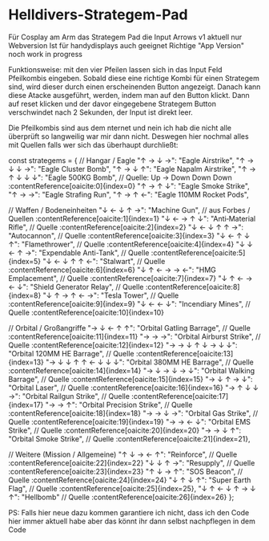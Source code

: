 # Helldivers-Strategem-Pad
Für Cosplay am Arm das Strategem Pad die Input Arrows v1
aktuell  nur Webversion
Ist für handydisplays auch geeignet
Richtige "App Version" noch work in progress


Funktionsweise: 
mit den vier Pfeilen lassen sich in das Input Feld Pfeilkombis eingeben. Sobald diese eine richtige Kombi für einen Strategem sind, wird dieser durch einen erscheinenden Button angezeigt. Danach kann diese Atacke ausgeführt, werden, indem man auf den Button klickt. Dann auf reset klicken und der davor eingegebene Strategem Button verschwindet nach 2 Sekunden, der Input ist direkt leer.

Die Pfeilkombis sind aus dem nternet und nein ich hab die nicht alle überprüft so langweilig war mir dann nicht. Deswegen hier nochmal alles mit Quellen falls wer sich das überhaupt durchließt:

const strategems = {
  // Hangar / Eagle
  "↑ → ↓ →": "Eagle Airstrike",
  "↑ → ↓ ↓ →": "Eagle Cluster Bomb",
  "↑ → ↓ ↑": "Eagle Napalm Airstrike",
  "↑ → ↑ ↓ ↓ ↓": "Eagle 500KG Bomb",   // Quelle: Up → Down Down Down :contentReference[oaicite:0]{index=0}
  "↑ → ↑ ↓": "Eagle Smoke Strike",
  "↑ → →": "Eagle Strafing Run",
  "↑ → ↑ ←": "Eagle 110MM Rocket Pods",
  
  // Waffen / Bodeneinheiten
  "↓ ← ↓ ↑ →": "Machine Gun",  // aus Forbes / Quellen :contentReference[oaicite:1]{index=1}
  "↓ ← → ↑ ↓": "Anti‑Material Rifle",  // Quelle :contentReference[oaicite:2]{index=2}
  "↓ ← ↓ ↑ ↑ →": "Autocannon",  // Quelle :contentReference[oaicite:3]{index=3}
  "↓ ← ↑ ↓ ↑": "Flamethrower",  // Quelle :contentReference[oaicite:4]{index=4}
  "↓ ↓ ← ↑ →": "Expendable Anti-Tank",  // Quelle :contentReference[oaicite:5]{index=5}
  "↓ ← ↓ ↑ ↑ ←": "Stalwart",  // Quelle :contentReference[oaicite:6]{index=6}
  "↓ ↑ ← → → ←": "HMG Emplacement",  // Quelle :contentReference[oaicite:7]{index=7}
  "↓ ↑ ← → ← ↓": "Shield Generator Relay",  // Quelle :contentReference[oaicite:8]{index=8}
  "↓ ↑ → ↑ ← →": "Tesla Tower",  // Quelle :contentReference[oaicite:9]{index=9}
  "↓ ← ← ↓": "Incendiary Mines",  // Quelle :contentReference[oaicite:10]{index=10}
  
  // Orbital / Großangriffe
  "→ ↓ ← ↑ ↑": "Orbital Gatling Barrage",  // Quelle :contentReference[oaicite:11]{index=11}
  "→ → →": "Orbital Airburst Strike",  // Quelle :contentReference[oaicite:12]{index=12}
  "→ → ↓ ↑ ↓ → ↓ ↓": "Orbital 120MM HE Barrage",  // Quelle :contentReference[oaicite:13]{index=13}
  "→ ↓ ↓ ↑ ↑ ← ↓ ↓ ↓": "Orbital 380MM HE Barrage",  // Quelle :contentReference[oaicite:14]{index=14}
  "→ ↓ → ↓ → ↓": "Orbital Walking Barrage",  // Quelle :contentReference[oaicite:15]{index=15}
  "→ ↓ ↑ → ↓": "Orbital Laser",  // Quelle :contentReference[oaicite:16]{index=16}
  "→ ↑ ↓ ↓ →": "Orbital Railgun Strike",  // Quelle :contentReference[oaicite:17]{index=17}
  "→ → ↑": "Orbital Precision Strike",  // Quelle :contentReference[oaicite:18]{index=18}
  "→ → ↓ →": "Orbital Gas Strike",  // Quelle :contentReference[oaicite:19]{index=19}
  "→ → ← ↓": "Orbital EMS Strike",  // Quelle :contentReference[oaicite:20]{index=20}
  "→ → ↓ ↑": "Orbital Smoke Strike",  // Quelle :contentReference[oaicite:21]{index=21},
  
  // Weitere (Mission / Allgemeine)
  "↑ ↓ → ← ↑": "Reinforce",  // Quelle :contentReference[oaicite:22]{index=22}
  "↓ ↓ ↑ →": "Resupply",  // Quelle :contentReference[oaicite:23]{index=23}
  "↑ ↓ → ↑": "SOS Beacon",  // Quelle :contentReference[oaicite:24]{index=24}
  "↓ ↑ ↓ ↑": "Super Earth Flag",  // Quelle :contentReference[oaicite:25]{index=25},
  "↓ ↑ ← ↓ ↑ → ↓ ↑": "Hellbomb"  // Quelle :contentReference[oaicite:26]{index=26}
};


PS: Falls hier neue dazu kommen garantiere ich nicht, dass ich den Code hier immer aktuell habe aber das könnt ihr dann selbst nachpflegen in dem Code 
